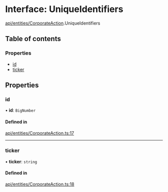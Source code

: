 # Interface: UniqueIdentifiers

[api/entities/CorporateAction](../wiki/api.entities.CorporateAction).UniqueIdentifiers

## Table of contents

### Properties

- [id](../wiki/api.entities.CorporateAction.UniqueIdentifiers#id)
- [ticker](../wiki/api.entities.CorporateAction.UniqueIdentifiers#ticker)

## Properties

### id

• **id**: `BigNumber`

#### Defined in

[api/entities/CorporateAction.ts:17](https://github.com/PolymathNetwork/polymesh-sdk/blob/299ce247/src/api/entities/CorporateAction.ts#L17)

___

### ticker

• **ticker**: `string`

#### Defined in

[api/entities/CorporateAction.ts:18](https://github.com/PolymathNetwork/polymesh-sdk/blob/299ce247/src/api/entities/CorporateAction.ts#L18)
